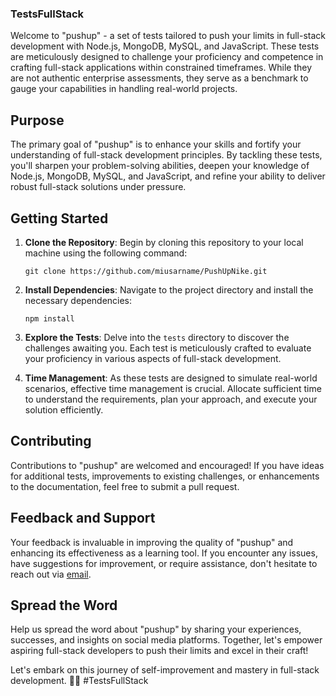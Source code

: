 ### TestsFullStack

Welcome to "pushup" - a set of tests tailored to push your limits in full-stack development with Node.js, MongoDB, MySQL, and JavaScript. These tests are meticulously designed to challenge your proficiency and competence in crafting full-stack applications within constrained timeframes. While they are not authentic enterprise assessments, they serve as a benchmark to gauge your capabilities in handling real-world projects.

## Purpose
The primary goal of "pushup" is to enhance your skills and fortify your understanding of full-stack development principles. By tackling these tests, you'll sharpen your problem-solving abilities, deepen your knowledge of Node.js, MongoDB, MySQL, and JavaScript, and refine your ability to deliver robust full-stack solutions under pressure.

## Getting Started
1. **Clone the Repository**: Begin by cloning this repository to your local machine using the following command:
   ```
   git clone https://github.com/miusarname/PushUpNike.git
   ```

2. **Install Dependencies**: Navigate to the project directory and install the necessary dependencies:
   ```
   npm install
   ```

3. **Explore the Tests**: Delve into the `tests` directory to discover the challenges awaiting you. Each test is meticulously crafted to evaluate your proficiency in various aspects of full-stack development.

4. **Time Management**: As these tests are designed to simulate real-world scenarios, effective time management is crucial. Allocate sufficient time to understand the requirements, plan your approach, and execute your solution efficiently.

## Contributing
Contributions to "pushup" are welcomed and encouraged! If you have ideas for additional tests, improvements to existing challenges, or enhancements to the documentation, feel free to submit a pull request.

## Feedback and Support
Your feedback is invaluable in improving the quality of "pushup" and enhancing its effectiveness as a learning tool. If you encounter any issues, have suggestions for improvement, or require assistance, don't hesitate to reach out via [email](mailto:your-email@example.com).

## Spread the Word
Help us spread the word about "pushup" by sharing your experiences, successes, and insights on social media platforms. Together, let's empower aspiring full-stack developers to push their limits and excel in their craft!

Let's embark on this journey of self-improvement and mastery in full-stack development. 🚀💼 #TestsFullStack
